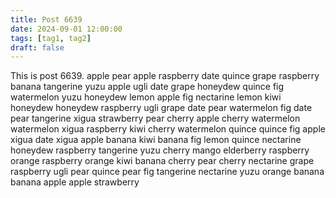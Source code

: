 ```yaml
---
title: Post 6639
date: 2024-09-01 12:00:00
tags: [tag1, tag2]
draft: false
---
```

This is post 6639.
apple
pear
apple
raspberry
date
quince
grape
raspberry
banana
tangerine
yuzu
apple
ugli
date
grape
honeydew
quince
fig
watermelon
yuzu
honeydew
lemon
apple
fig
nectarine
lemon
kiwi
honeydew
honeydew
raspberry
ugli
grape
date
pear
watermelon
fig
date
pear
tangerine
xigua
strawberry
pear
cherry
apple
cherry
watermelon
watermelon
xigua
raspberry
kiwi
cherry
watermelon
quince
quince
fig
apple
xigua
date
xigua
apple
banana
kiwi
banana
fig
lemon
quince
nectarine
honeydew
raspberry
tangerine
yuzu
cherry
mango
elderberry
raspberry
orange
raspberry
orange
kiwi
banana
cherry
pear
cherry
nectarine
grape
raspberry
ugli
pear
quince
pear
fig
tangerine
nectarine
yuzu
orange
banana
banana
apple
apple
strawberry
